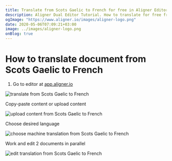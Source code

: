 ```yaml
---
title: Translate from Scots Gaelic to French for free in Aligner Editor
description: Aligner Dual Editor Tutorial. How to translate for free from Scots Gaelic to French. Aligner is multilingual document management platform. 
ogImage: "https://www.aligner.io/images/aligner-logo.png"
date: 2020-05-06T07:09:21+03:00
image: ../images/aligner-logo.png
onBlog: true
---
```


# How to translate document from Scots Gaelic to French

1. Go to editor at [app.aligner.io](https://app.aligner.io "Aligner App web page")

![translate from Scots Gaelic to French](../aligner-blank-editor.png "translate from Scots Gaelic to French")

Copy-paste content or upload content

![upload content from Scots Gaelic to French](../aligner-uploaded-document.png "upload content from Scots Gaelic to French")

Choose desired language

![choose machine translation from Scots Gaelic to French](../aligner-language-dropdown.png "choose machine translation from Scots Gaelic to French")

Work and edit 2 documents in parallel

![edit translation from Scots Gaelic to French](../aligner-double-sitded-editor.png "edit translation from Scots Gaelic to French")

